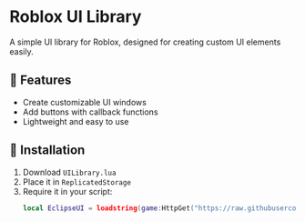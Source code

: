 # Roblox UI Library

A simple UI library for Roblox, designed for creating custom UI elements easily.

## 📌 Features
- Create customizable UI windows
- Add buttons with callback functions
- Lightweight and easy to use

## 📜 Installation
1. Download `UILibrary.lua`
2. Place it in `ReplicatedStorage`
3. Require it in your script:
   ```lua
   local EclipseUI = loadstring(game:HttpGet("https://raw.githubusercontent.com/elfcodes808/EclipseUI/refs/heads/main/EclipseUI.lua"))()

